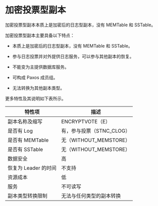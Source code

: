 加密投票型副本 
============================

加密投票型副本本质上是加密后的日志型副本，没有 MEMTable 和 SSTable。

加密投票型副本主要具备以下特点：

* 本质上是加密后的日志型副本，没有 MEMTable 和 SSTable。

  

* 参与日志投票并对外提供日志服务，可以参与其他副本的恢复。

  

* 不能变为主提供数据库服务。

  

* 可构成 Paxos 成员组。

  

* 无法转换为其他副本类型。

  




更多特性及其说明如下表所示。


|      特性项       |         描述          |
|----------------|---------------------|
| 副本名称及缩写        | ENCRYPTVOTE（E）      |
| 是否有 Log        | 有，参与投票（STNC_CLOG）   |
| 是否有 MEMTable   | 无（WITHOUT_MEMSTORE） |
| 是否有 SSTable    | 无（WITHOUT_MEMSTORE） |
| 数据安全           | 高                   |
| 恢复为 Leader 的时间 | 不支持                 |
| 资源成本           | 低                   |
| 服务             | 不可读写                |
| 副本类型转换限制       | 无法与任何类型的副本转换        |


